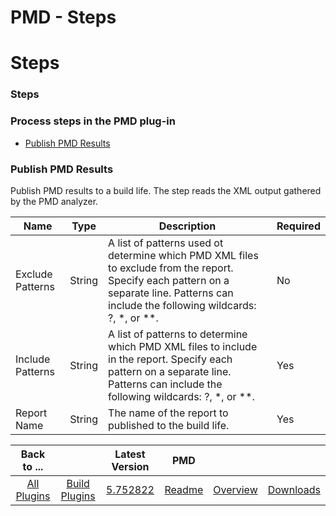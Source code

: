 
PMD - Steps
===========

# Steps


### Steps




### Process steps in the PMD plug-in

* [Publish PMD Results](#publish_pmd_results)


### Publish PMD Results

Publish PMD results to a build life. The step reads the XML output gathered by the PMD analyzer.



| Name | Type | Description                                                                                                          | Required |
| ---- | ---- | -------------------------------------------------------------------------------------------------------------------- | -------- |
| Exclude Patterns | String | A list of patterns used ot determine which PMD XML files to exclude from the report. Specify each pattern on a separate line. Patterns can include the following wildcards: ?, \*, or \*\*. | No |
| Include Patterns | String | A list of patterns to determine which PMD XML files to include in the report. Specify each pattern on a separate line. Patterns can include the following wildcards: ?, \*, or \*\*. | Yes |
| Report Name | String | The name of the report to published to the build life. | Yes |



|Back to ...||Latest Version|PMD |||
| :---: | :---: | :---: | :---: | :---: | :---: |
|[All Plugins](../../index.md)|[Build Plugins](../README.md)|[5.752822](https://raw.githubusercontent.com/UrbanCode/IBM-UCB-PLUGINS/main/files/PMD/Pmd-5.752822.zip)|[Readme](README.md)|[Overview](overview.md)|[Downloads](downloads.md)|
